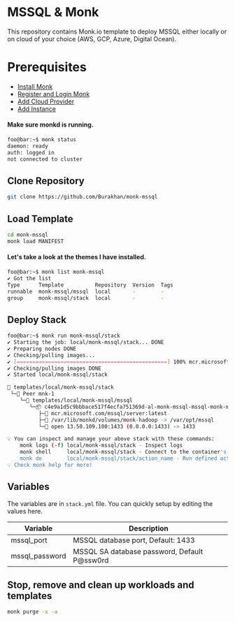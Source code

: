 # MSSQL & Monk
This repository contains Monk.io template to deploy MSSQL either locally or on cloud of your choice (AWS, GCP, Azure, Digital Ocean).

# Prerequisites
- [Install Monk](https://docs.monk.io/docs/get-monk)
- [Register and Login Monk](https://docs.monk.io/docs/acc-and-auth)
- [Add Cloud Provider](https://docs.monk.io/docs/cloud-provider)
- [Add Instance](https://docs.monk.io/docs/multi-cloud)

#### Make sure monkd is running.
```bash
foo@bar:~$ monk status
daemon: ready
auth: logged in
not connected to cluster
```

## Clone Repository
```bash
git clone https://github.com/Burakhan/monk-mssql
```

## Load Template
```bash
cd monk-mssql
monk load MANIFEST
```


#### Let's take a look at the themes I have installed.
```bash
foo@bar:~$ monk list monk-mssql
✔ Got the list
Type      Template          Repository  Version  Tags
runnable  monk-mssql/mssql  local       -        -
group     monk-mssql/stack  local       -        -
```

## Deploy Stack
```bash
foo@bar:~$ monk run monk-mssql/stack
✔ Starting the job: local/monk-mssql/stack... DONE
✔ Preparing nodes DONE
✔ Checking/pulling images...
✔ [================================================] 100% mcr.microsoft.com/mssql/server:latest mnk-1
✔ Checking/pulling images DONE
✔ Started local/monk-mssql/stack

🔩 templates/local/monk-mssql/stack
 └─🧊 Peer mnk-1
    └─🔩 templates/local/monk-mssql/mssql
       └─📦 c4e9a1d5c9bbbace517f4ecfa751369d-al-monk-mssql-mssql-monk-mssql
          ├─🧩 mcr.microsoft.com/mssql/server:latest
          ├─💾 /var/lib/monkd/volumes/monk-hadoop -> /var/opt/mssql
          └─🔌 open 13.50.109.100:1433 (0.0.0.0:1433) -> 1433

💡 You can inspect and manage your above stack with these commands:
	monk logs (-f) local/monk-mssql/stack - Inspect logs
	monk shell     local/monk-mssql/stack - Connect to the container's shell
	monk do        local/monk-mssql/stack/action_name - Run defined action (if exists)
💡 Check monk help for more!
```

## Variables
The variables are in `stack.yml` file. You can quickly setup by editing the values here.

| Variable                     	| Description                               	|
|------------------------------	|-------------------------------------------	|
| mssql_port                    | MSSQL database port, Default: 1433 	               |
| mssql_password                | MSSQL SA database password, Default P@ssw0rd                     	|


## Stop, remove and clean up workloads and templates

```bash
monk purge -x -a
```


